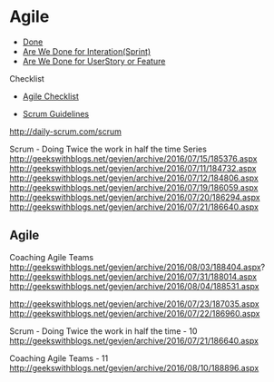 
# Agile


* [Done](http://www.technodeation.com/2012/03/mind-map-diagrams-for-done-done.html)
* [Are We Done for Interation(Sprint)](http://1.bp.blogspot.com/-Tr3JuTUUJu4/T6YDc_nX9iI/AAAAAAAAAJ0/oblK3sKYC8A/s1600/DoneforIteration-sprint.jpeg)
* [Are We Done for UserStory or Feature](http://2.bp.blogspot.com/-4i4fteZaCzs/T6YDavi2H5I/AAAAAAAAAJs/LrWM3i5-Jg4/s1600/DoneforUserstory.jpeg)

Checklist
* [Agile Checklist](https://blogs.versionone.com/agile_management/2014/04/18/the-agile-checklist-manifesto/)

* [Scrum Guidelines](http://www.scrumdesk.com/Download/Documents/AgileResources/ScrumGuidelines.pdf)


http://daily-scrum.com/scrum

Scrum - Doing Twice the work in half the time Series
http://geekswithblogs.net/gevjen/archive/2016/07/15/185376.aspx
http://geekswithblogs.net/gevjen/archive/2016/07/11/184732.aspx
http://geekswithblogs.net/gevjen/archive/2016/07/12/184806.aspx
http://geekswithblogs.net/gevjen/archive/2016/07/19/186059.aspx
http://geekswithblogs.net/gevjen/archive/2016/07/20/186294.aspx
http://geekswithblogs.net/gevjen/archive/2016/07/21/186640.aspx



## Agile
Coaching Agile Teams 
http://geekswithblogs.net/gevjen/archive/2016/08/03/188404.aspx?
http://geekswithblogs.net/gevjen/archive/2016/07/31/188014.aspx
http://geekswithblogs.net/gevjen/archive/2016/08/04/188531.aspx




http://geekswithblogs.net/gevjen/archive/2016/07/23/187035.aspx
http://geekswithblogs.net/gevjen/archive/2016/07/22/186960.aspx



Scrum - Doing Twice the work in half the time - 10
http://geekswithblogs.net/gevjen/archive/2016/07/21/186640.aspx


Coaching Agile Teams - 11
http://geekswithblogs.net/gevjen/archive/2016/08/10/188896.aspx
